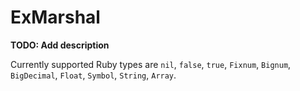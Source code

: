 # ExMarshal

**TODO: Add description**


Currently supported Ruby types are `nil`, `false`, `true`, `Fixnum`, `Bignum`, `BigDecimal`, `Float`, `Symbol`, `String`, `Array`.
